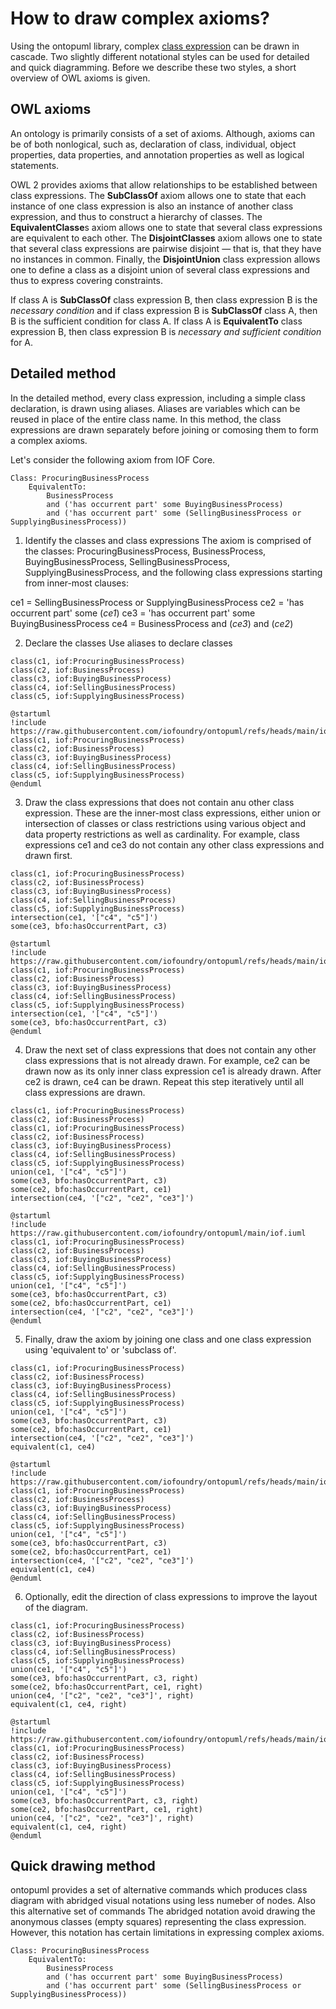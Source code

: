 # How to draw complex axioms?

Using the ontopuml library, complex [class expression](https://www.w3.org/TR/2012/REC-owl2-syntax-20121211/#Class_Expressions) can be drawn in cascade. Two slightly different notational styles can be used for detailed and quick diagramming. Before we describe these two styles, a short overview of OWL axioms is given.

## OWL axioms
An ontology is primarily consists of a set of axioms. Although, axioms can be of both nonlogical, such as, declaration of class, individual, object properties, data properties, and annotation properties as well as logical statements. 

OWL 2 provides axioms that allow relationships to be established between class expressions. The **SubClassOf** axiom allows one to state that each instance of one class expression is also an instance of another class expression, and thus to construct a hierarchy of classes. The **EquivalentClasse**s axiom allows one to state that several class expressions are equivalent to each other. The **DisjointClasses** axiom allows one to state that several class expressions are pairwise disjoint — that is, that they have no instances in common. Finally, the **DisjointUnion** class expression allows one to define a class as a disjoint union of several class expressions and thus to express covering constraints. 

If class A is **SubClassOf** class expression B, then class expression B is the *necessary condition* and if class expression B is **SubClassOf** class A, then B is the sufficient condition for class A. If class A is **EquivalentTo** class expression B, then class expression B is *necessary and sufficient condition* for A.   

## Detailed method
In the detailed method, every class expression, including a simple class declaration, is drawn using aliases. Aliases are variables which can be reused in place of the entire class name. In this method, the class expressions are drawn separately before joining or comosing them to form a complex axioms.

Let's consider the following axiom from IOF Core. 

```
Class: ProcuringBusinessProcess
    EquivalentTo: 
        BusinessProcess
        and ('has occurrent part' some BuyingBusinessProcess)
        and ('has occurrent part' some (SellingBusinessProcess or SupplyingBusinessProcess))
```

1. Identify the classes and class expressions
The axiom is comprised of the classes: ProcuringBusinessProcess, BusinessProcess, BuyingBusinessProcess, SellingBusinessProcess, SupplyingBusinessProcess, and the following class expressions starting from inner-most clauses:

ce1 = SellingBusinessProcess or SupplyingBusinessProcess
ce2 = 'has occurrent part' some (*ce1*)
ce3 = 'has occurrent part' some BuyingBusinessProcess
ce4 = BusinessProcess and (*ce3*) and (*ce2*)

2. Declare the classes
Use aliases to declare classes

```
class(c1, iof:ProcuringBusinessProcess)
class(c2, iof:BusinessProcess)
class(c3, iof:BuyingBusinessProcess)
class(c4, iof:SellingBusinessProcess)
class(c5, iof:SupplyingBusinessProcess)
```

```plantuml
@startuml
!include https://raw.githubusercontent.com/iofoundry/ontopuml/refs/heads/main/iof.iuml
class(c1, iof:ProcuringBusinessProcess)
class(c2, iof:BusinessProcess)
class(c3, iof:BuyingBusinessProcess)
class(c4, iof:SellingBusinessProcess)
class(c5, iof:SupplyingBusinessProcess)
@enduml
```

3. Draw the class expressions that does not contain anu other class expression. These are the inner-most class expressions, either union or intersection of classes or class restrictions using various object and data property restrictions as well as cardinality. For example, class expressions ce1 and ce3 do not contain any other class expressions and drawn first.

```
class(c1, iof:ProcuringBusinessProcess)
class(c2, iof:BusinessProcess)
class(c3, iof:BuyingBusinessProcess)
class(c4, iof:SellingBusinessProcess)
class(c5, iof:SupplyingBusinessProcess)
intersection(ce1, '["c4", "c5"]')
some(ce3, bfo:hasOccurrentPart, c3)
```

```plantuml
@startuml
!include https://raw.githubusercontent.com/iofoundry/ontopuml/refs/heads/main/iof.iuml
class(c1, iof:ProcuringBusinessProcess)
class(c2, iof:BusinessProcess)
class(c3, iof:BuyingBusinessProcess)
class(c4, iof:SellingBusinessProcess)
class(c5, iof:SupplyingBusinessProcess)
intersection(ce1, '["c4", "c5"]')
some(ce3, bfo:hasOccurrentPart, c3)
@enduml
```

4. Draw the next set of class expressions that does not contain any other class expressions that is not already drawn. For example, ce2 can be drawn now as its only inner class expression ce1 is already drawn. After ce2 is drawn, ce4 can be drawn. Repeat this step iteratively until all class expressions are drawn.

```
class(c1, iof:ProcuringBusinessProcess)
class(c2, iof:BusinessProcess)
class(c1, iof:ProcuringBusinessProcess)
class(c2, iof:BusinessProcess)
class(c3, iof:BuyingBusinessProcess)
class(c4, iof:SellingBusinessProcess)
class(c5, iof:SupplyingBusinessProcess)
union(ce1, '["c4", "c5"]')
some(ce3, bfo:hasOccurrentPart, c3)
some(ce2, bfo:hasOccurrentPart, ce1)
intersection(ce4, '["c2", "ce2", "ce3"]')
```

```plantuml
@startuml
!include https://raw.githubusercontent.com/iofoundry/ontopuml/main/iof.iuml
class(c1, iof:ProcuringBusinessProcess)
class(c2, iof:BusinessProcess)
class(c3, iof:BuyingBusinessProcess)
class(c4, iof:SellingBusinessProcess)
class(c5, iof:SupplyingBusinessProcess)
union(ce1, '["c4", "c5"]')
some(ce3, bfo:hasOccurrentPart, c3)
some(ce2, bfo:hasOccurrentPart, ce1)
intersection(ce4, '["c2", "ce2", "ce3"]')
@enduml
```

5. Finally, draw the axiom by joining one class and one class expression using 'equivalent to' or 'subclass of'. 

```
class(c1, iof:ProcuringBusinessProcess)
class(c2, iof:BusinessProcess)
class(c3, iof:BuyingBusinessProcess)
class(c4, iof:SellingBusinessProcess)
class(c5, iof:SupplyingBusinessProcess)
union(ce1, '["c4", "c5"]')
some(ce3, bfo:hasOccurrentPart, c3)
some(ce2, bfo:hasOccurrentPart, ce1)
intersection(ce4, '["c2", "ce2", "ce3"]')
equivalent(c1, ce4)
```

```plantuml
@startuml
!include https://raw.githubusercontent.com/iofoundry/ontopuml/refs/heads/main/iof.iuml
class(c1, iof:ProcuringBusinessProcess)
class(c2, iof:BusinessProcess)
class(c3, iof:BuyingBusinessProcess)
class(c4, iof:SellingBusinessProcess)
class(c5, iof:SupplyingBusinessProcess)
union(ce1, '["c4", "c5"]')
some(ce3, bfo:hasOccurrentPart, c3)
some(ce2, bfo:hasOccurrentPart, ce1)
intersection(ce4, '["c2", "ce2", "ce3"]')
equivalent(c1, ce4)
@enduml
```

6. Optionally, edit the direction of class expressions to improve the layout of the diagram. 

```
class(c1, iof:ProcuringBusinessProcess)
class(c2, iof:BusinessProcess)
class(c3, iof:BuyingBusinessProcess)
class(c4, iof:SellingBusinessProcess)
class(c5, iof:SupplyingBusinessProcess)
union(ce1, '["c4", "c5"]')
some(ce3, bfo:hasOccurrentPart, c3, right)
some(ce2, bfo:hasOccurrentPart, ce1, right)
union(ce4, '["c2", "ce2", "ce3"]', right)
equivalent(c1, ce4, right)
```

```plantuml
@startuml
!include https://raw.githubusercontent.com/iofoundry/ontopuml/refs/heads/main/iof.iuml
class(c1, iof:ProcuringBusinessProcess)
class(c2, iof:BusinessProcess)
class(c3, iof:BuyingBusinessProcess)
class(c4, iof:SellingBusinessProcess)
class(c5, iof:SupplyingBusinessProcess)
union(ce1, '["c4", "c5"]')
some(ce3, bfo:hasOccurrentPart, c3, right)
some(ce2, bfo:hasOccurrentPart, ce1, right)
union(ce4, '["c2", "ce2", "ce3"]', right)
equivalent(c1, ce4, right)
@enduml
```

## Quick drawing method
ontopuml provides a set of alternative commands which produces class diagram with abridged visual notations using less numeber of nodes. Also this alternative set of commands  The abridged notation avoid drawing the anonymous classes (empty squares) representing the class expression. However, this notation has certain limitations in expressing complex axioms. 
 

```
Class: ProcuringBusinessProcess
    EquivalentTo: 
        BusinessProcess
        and ('has occurrent part' some BuyingBusinessProcess)
        and ('has occurrent part' some (SellingBusinessProcess or SupplyingBusinessProcess))
```